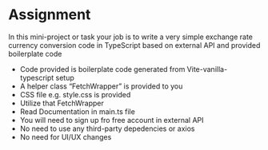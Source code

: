 # Assignment

In this mini-project or task your job is to write a very simple exchange rate currency conversion code in TypeScript based on external API and provided boilerplate code

- Code provided is boilerplate code generated from Vite-vanilla-typescript setup
- A helper class “FetchWrapper” is provided to you
- CSS file e.g. style.css is provided
- Utilize that FetchWrapper
- Read Documentation in main.ts file
- You will need to sign up fro free account in external API
- No need to use any third-party depedencies or axios
- No need for UI/UX changes
